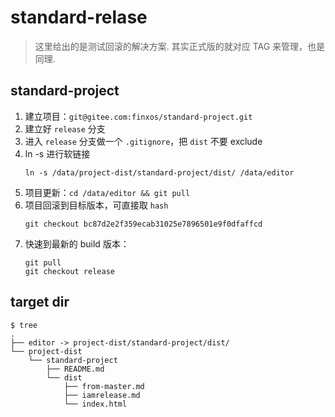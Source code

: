# standard-relase

> 这里给出的是测试回滚的解决方案.
> 其实正式版的就对应 TAG 来管理，也是同理.

## standard-project

1. 建立项目：`git@gitee.com:finxos/standard-project.git`
2. 建立好 `release` 分支
3. 进入 `release` 分支做一个 `.gitignore`，把 `dist` 不要 exclude
4. ln -s 进行软链接
   ```shell
   ln -s /data/project-dist/standard-project/dist/ /data/editor
   ```
5. 项目更新：`cd /data/editor && git pull`
6. 项目回滚到目标版本，可直接取 `hash`
   ```shell
   git checkout bc87d2e2f359ecab31025e7896501e9f0dfaffcd
   ```
7. 快速到最新的 build 版本：
   ```shell
   git pull
   git checkout release
   ```

## target dir

```
$ tree
.
├── editor -> project-dist/standard-project/dist/
└── project-dist
    └── standard-project
        ├── README.md
        └── dist
            ├── from-master.md
            ├── iamrelease.md
            └── index.html
```
